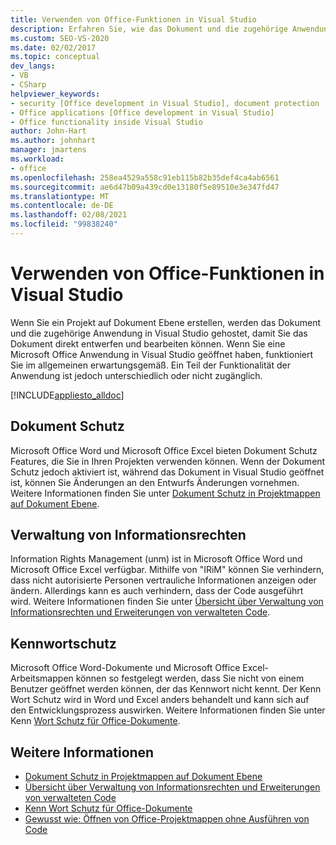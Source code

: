 ```yaml
---
title: Verwenden von Office-Funktionen in Visual Studio
description: Erfahren Sie, wie das Dokument und die zugehörige Anwendung aus einem Projekt auf Dokument Ebene in Visual Studio gehostet werden, damit Sie direkt mit dem Dokument arbeiten können.
ms.custom: SEO-VS-2020
ms.date: 02/02/2017
ms.topic: conceptual
dev_langs:
- VB
- CSharp
helpviewer_keywords:
- security [Office development in Visual Studio], document protection
- Office applications [Office development in Visual Studio]
- Office functionality inside Visual Studio
author: John-Hart
ms.author: johnhart
manager: jmartens
ms.workload:
- office
ms.openlocfilehash: 258ea4529a558c91eb115b82b35def4ca4ab6561
ms.sourcegitcommit: ae6d47b09a439cd0e13180f5e89510e3e347fd47
ms.translationtype: MT
ms.contentlocale: de-DE
ms.lasthandoff: 02/08/2021
ms.locfileid: "99838240"
---
```

# <a name="use-office-functionality-inside-of-visual-studio"></a>Verwenden von Office-Funktionen in Visual Studio
  Wenn Sie ein Projekt auf Dokument Ebene erstellen, werden das Dokument und die zugehörige Anwendung in Visual Studio gehostet, damit Sie das Dokument direkt entwerfen und bearbeiten können. Wenn Sie eine Microsoft Office Anwendung in Visual Studio geöffnet haben, funktioniert Sie im allgemeinen erwartungsgemäß. Ein Teil der Funktionalität der Anwendung ist jedoch unterschiedlich oder nicht zugänglich.

 [!INCLUDE[appliesto_alldoc](../vsto/includes/appliesto-alldoc-md.md)]

## <a name="document-protection"></a>Dokument Schutz
 Microsoft Office Word und Microsoft Office Excel bieten Dokument Schutz Features, die Sie in Ihren Projekten verwenden können. Wenn der Dokument Schutz jedoch aktiviert ist, während das Dokument in Visual Studio geöffnet ist, können Sie Änderungen an den Entwurfs Änderungen vornehmen. Weitere Informationen finden Sie unter [Dokument Schutz in Projektmappen auf Dokument Ebene](../vsto/document-protection-in-document-level-solutions.md).

## <a name="information-rights-management"></a>Verwaltung von Informationsrechten
 Information Rights Management (unm) ist in Microsoft Office Word und Microsoft Office Excel verfügbar. Mithilfe von "IRiM" können Sie verhindern, dass nicht autorisierte Personen vertrauliche Informationen anzeigen oder ändern. Allerdings kann es auch verhindern, dass der Code ausgeführt wird. Weitere Informationen finden Sie unter [Übersicht über Verwaltung von Informationsrechten und Erweiterungen von verwalteten Code](../vsto/information-rights-management-and-managed-code-extensions-overview.md).

## <a name="password-protection"></a>Kennwortschutz
 Microsoft Office Word-Dokumente und Microsoft Office Excel-Arbeitsmappen können so festgelegt werden, dass Sie nicht von einem Benutzer geöffnet werden können, der das Kennwort nicht kennt. Der Kenn Wort Schutz wird in Word und Excel anders behandelt und kann sich auf den Entwicklungsprozess auswirken. Weitere Informationen finden Sie unter Kenn [Wort Schutz für Office-Dokumente](../vsto/password-protection-on-office-documents.md).

## <a name="see-also"></a>Weitere Informationen
- [Dokument Schutz in Projektmappen auf Dokument Ebene](../vsto/document-protection-in-document-level-solutions.md)
- [Übersicht über Verwaltung von Informationsrechten und Erweiterungen von verwalteten Code](../vsto/information-rights-management-and-managed-code-extensions-overview.md)
- [Kenn Wort Schutz für Office-Dokumente](../vsto/password-protection-on-office-documents.md)
- [Gewusst wie: Öffnen von Office-Projektmappen ohne Ausführen von Code](../vsto/how-to-open-office-solutions-without-running-code.md)
